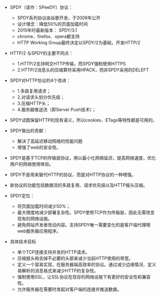 - SPDY（读作：SPeeDY）协议：
  - SPDY系列协议由谷歌开发，于2009年公开
  - 设计理念：降低50%的页面加载时间
  - 2015年时最新版本： SPDY/3.1
  - chrome、firefox、opera都支持
  - HTTP Working Group最终决定以SPDY/2为基础，开发HTTP/2

- HTTP/2 与SPDY的主要不同点：
  - 1.HTTP/2支持明文HTTP传输，而SPDY强制使用HTTPS
  - 2.HTTP/2消息头的压缩算符采用HPACK，而非SPDY采用的DELEFT

- SPDY对HTTP协议的4个改进：
  - 1.多路复用请求；
  - 2.对请求头划分优先级；
  - 3.压缩HTTP头；
  - 4.服务器推送流（即Server Push技术）；

- SPDY试图保留HTTP的现有语义，所以cookies、ETags等特性都是可用的。

- SPDY做出的贡献：
  - 解决了高延迟移动网络的性能问题
  - 增强了web的安全性。

- SPDY是基于TCP的传输层协议，用以最小化网络延迟，提高网络速度，优化用户的网络使用体验。
- SPDY不是用来替代HTTP的协议，而是对HTTP协议的一种增强。
- 新协议的功能包括数据流的多路复用、请求优先级以及HTTP报头压缩。

- SPDY定位：
  - 将页面加载时间减少50%；
  - 最大限度地减少部署复杂性。SPDY使用TCP作为传输层，因此无需改变现有的网络设施。
  - 避免网站开发者改动内容。支持SPDY唯一需要变化的是客户端代理喝web服务器应用程序。

- 具体技术目标
  - 单个TCP连接支持并发的HTTP请求。
  - 压缩报头和去掉不必要的头部来减少当前HTTP使用的带宽。
  - 定义一个容易实现，在服务器端高效率的协议。通过减少边缘情况、定义易解析的消息格式来减少HTTP的复杂性。
  - 强制使用SSL，让SSL协议在现存的网络设施下有更好的安全性和兼容性。
  - 允许服务器在需要时发起对客户端的连接并推送数据。